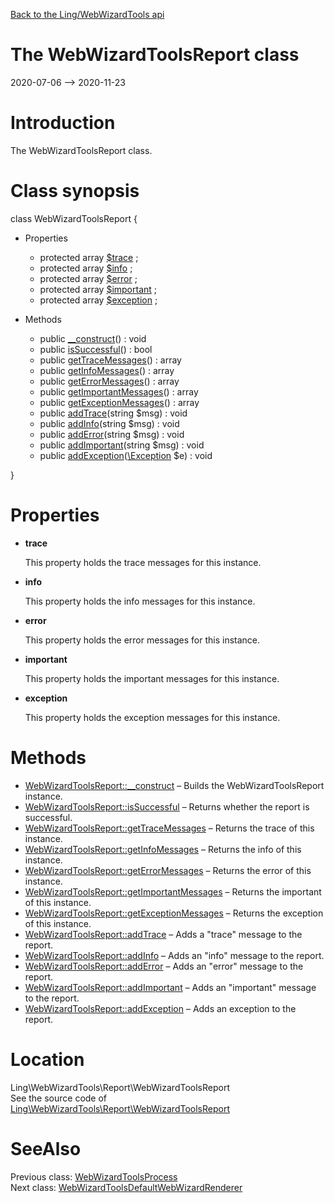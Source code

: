 [Back to the Ling/WebWizardTools api](https://github.com/lingtalfi/WebWizardTools/blob/master/doc/api/Ling/WebWizardTools.md)



The WebWizardToolsReport class
================
2020-07-06 --> 2020-11-23






Introduction
============

The WebWizardToolsReport class.



Class synopsis
==============


class <span class="pl-k">WebWizardToolsReport</span>  {

- Properties
    - protected array [$trace](#property-trace) ;
    - protected array [$info](#property-info) ;
    - protected array [$error](#property-error) ;
    - protected array [$important](#property-important) ;
    - protected array [$exception](#property-exception) ;

- Methods
    - public [__construct](https://github.com/lingtalfi/WebWizardTools/blob/master/doc/api/Ling/WebWizardTools/Report/WebWizardToolsReport/__construct.md)() : void
    - public [isSuccessful](https://github.com/lingtalfi/WebWizardTools/blob/master/doc/api/Ling/WebWizardTools/Report/WebWizardToolsReport/isSuccessful.md)() : bool
    - public [getTraceMessages](https://github.com/lingtalfi/WebWizardTools/blob/master/doc/api/Ling/WebWizardTools/Report/WebWizardToolsReport/getTraceMessages.md)() : array
    - public [getInfoMessages](https://github.com/lingtalfi/WebWizardTools/blob/master/doc/api/Ling/WebWizardTools/Report/WebWizardToolsReport/getInfoMessages.md)() : array
    - public [getErrorMessages](https://github.com/lingtalfi/WebWizardTools/blob/master/doc/api/Ling/WebWizardTools/Report/WebWizardToolsReport/getErrorMessages.md)() : array
    - public [getImportantMessages](https://github.com/lingtalfi/WebWizardTools/blob/master/doc/api/Ling/WebWizardTools/Report/WebWizardToolsReport/getImportantMessages.md)() : array
    - public [getExceptionMessages](https://github.com/lingtalfi/WebWizardTools/blob/master/doc/api/Ling/WebWizardTools/Report/WebWizardToolsReport/getExceptionMessages.md)() : array
    - public [addTrace](https://github.com/lingtalfi/WebWizardTools/blob/master/doc/api/Ling/WebWizardTools/Report/WebWizardToolsReport/addTrace.md)(string $msg) : void
    - public [addInfo](https://github.com/lingtalfi/WebWizardTools/blob/master/doc/api/Ling/WebWizardTools/Report/WebWizardToolsReport/addInfo.md)(string $msg) : void
    - public [addError](https://github.com/lingtalfi/WebWizardTools/blob/master/doc/api/Ling/WebWizardTools/Report/WebWizardToolsReport/addError.md)(string $msg) : void
    - public [addImportant](https://github.com/lingtalfi/WebWizardTools/blob/master/doc/api/Ling/WebWizardTools/Report/WebWizardToolsReport/addImportant.md)(string $msg) : void
    - public [addException](https://github.com/lingtalfi/WebWizardTools/blob/master/doc/api/Ling/WebWizardTools/Report/WebWizardToolsReport/addException.md)([\Exception](http://php.net/manual/en/class.exception.php) $e) : void

}




Properties
=============

- <span id="property-trace"><b>trace</b></span>

    This property holds the trace messages for this instance.
    
    

- <span id="property-info"><b>info</b></span>

    This property holds the info messages for this instance.
    
    

- <span id="property-error"><b>error</b></span>

    This property holds the error messages for this instance.
    
    

- <span id="property-important"><b>important</b></span>

    This property holds the important messages for this instance.
    
    

- <span id="property-exception"><b>exception</b></span>

    This property holds the exception messages for this instance.
    
    



Methods
==============

- [WebWizardToolsReport::__construct](https://github.com/lingtalfi/WebWizardTools/blob/master/doc/api/Ling/WebWizardTools/Report/WebWizardToolsReport/__construct.md) &ndash; Builds the WebWizardToolsReport instance.
- [WebWizardToolsReport::isSuccessful](https://github.com/lingtalfi/WebWizardTools/blob/master/doc/api/Ling/WebWizardTools/Report/WebWizardToolsReport/isSuccessful.md) &ndash; Returns whether the report is successful.
- [WebWizardToolsReport::getTraceMessages](https://github.com/lingtalfi/WebWizardTools/blob/master/doc/api/Ling/WebWizardTools/Report/WebWizardToolsReport/getTraceMessages.md) &ndash; Returns the trace of this instance.
- [WebWizardToolsReport::getInfoMessages](https://github.com/lingtalfi/WebWizardTools/blob/master/doc/api/Ling/WebWizardTools/Report/WebWizardToolsReport/getInfoMessages.md) &ndash; Returns the info of this instance.
- [WebWizardToolsReport::getErrorMessages](https://github.com/lingtalfi/WebWizardTools/blob/master/doc/api/Ling/WebWizardTools/Report/WebWizardToolsReport/getErrorMessages.md) &ndash; Returns the error of this instance.
- [WebWizardToolsReport::getImportantMessages](https://github.com/lingtalfi/WebWizardTools/blob/master/doc/api/Ling/WebWizardTools/Report/WebWizardToolsReport/getImportantMessages.md) &ndash; Returns the important of this instance.
- [WebWizardToolsReport::getExceptionMessages](https://github.com/lingtalfi/WebWizardTools/blob/master/doc/api/Ling/WebWizardTools/Report/WebWizardToolsReport/getExceptionMessages.md) &ndash; Returns the exception of this instance.
- [WebWizardToolsReport::addTrace](https://github.com/lingtalfi/WebWizardTools/blob/master/doc/api/Ling/WebWizardTools/Report/WebWizardToolsReport/addTrace.md) &ndash; Adds a "trace" message to the report.
- [WebWizardToolsReport::addInfo](https://github.com/lingtalfi/WebWizardTools/blob/master/doc/api/Ling/WebWizardTools/Report/WebWizardToolsReport/addInfo.md) &ndash; Adds an "info" message to the report.
- [WebWizardToolsReport::addError](https://github.com/lingtalfi/WebWizardTools/blob/master/doc/api/Ling/WebWizardTools/Report/WebWizardToolsReport/addError.md) &ndash; Adds an "error" message to the report.
- [WebWizardToolsReport::addImportant](https://github.com/lingtalfi/WebWizardTools/blob/master/doc/api/Ling/WebWizardTools/Report/WebWizardToolsReport/addImportant.md) &ndash; Adds an "important" message to the report.
- [WebWizardToolsReport::addException](https://github.com/lingtalfi/WebWizardTools/blob/master/doc/api/Ling/WebWizardTools/Report/WebWizardToolsReport/addException.md) &ndash; Adds an exception to the report.





Location
=============
Ling\WebWizardTools\Report\WebWizardToolsReport<br>
See the source code of [Ling\WebWizardTools\Report\WebWizardToolsReport](https://github.com/lingtalfi/WebWizardTools/blob/master/Report/WebWizardToolsReport.php)



SeeAlso
==============
Previous class: [WebWizardToolsProcess](https://github.com/lingtalfi/WebWizardTools/blob/master/doc/api/Ling/WebWizardTools/Process/WebWizardToolsProcess.md)<br>Next class: [WebWizardToolsDefaultWebWizardRenderer](https://github.com/lingtalfi/WebWizardTools/blob/master/doc/api/Ling/WebWizardTools/WebWizard/Renderer/WebWizardToolsDefaultWebWizardRenderer.md)<br>
